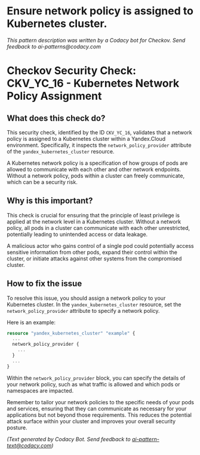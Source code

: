 # Ensure network policy is assigned to Kubernetes cluster.

_This pattern description was written by a Codacy bot for Checkov. Send feedback to ai-patterns@codacy.com_

# Checkov Security Check: CKV_YC_16 - Kubernetes Network Policy Assignment

## What does this check do?

This security check, identified by the ID `CKV_YC_16`, validates that a network policy is assigned to a Kubernetes cluster within a Yandex.Cloud environment. Specifically, it inspects the `network_policy_provider` attribute of the `yandex_kubernetes_cluster` resource.

A Kubernetes network policy is a specification of how groups of pods are allowed to communicate with each other and other network endpoints. Without a network policy, pods within a cluster can freely communicate, which can be a security risk. 

## Why is this important?

This check is crucial for ensuring that the principle of least privilege is applied at the network level in a Kubernetes cluster. Without a network policy, all pods in a cluster can communicate with each other unrestricted, potentially leading to unintended access or data leakage. 

A malicious actor who gains control of a single pod could potentially access sensitive information from other pods, expand their control within the cluster, or initiate attacks against other systems from the compromised cluster.

## How to fix the issue

To resolve this issue, you should assign a network policy to your Kubernetes cluster. In the `yandex_kubernetes_cluster` resource, set the `network_policy_provider` attribute to specify a network policy. 

Here is an example:

```terraform
resource "yandex_kubernetes_cluster" "example" {
  ...
  network_policy_provider {
    ...
  }
  ...
}
```

Within the `network_policy_provider` block, you can specify the details of your network policy, such as what traffic is allowed and which pods or namespaces are impacted.

Remember to tailor your network policies to the specific needs of your pods and services, ensuring that they can communicate as necessary for your applications but not beyond those requirements. This reduces the potential attack surface within your cluster and improves your overall security posture.

_(Text generated by Codacy Bot. Send feedback to ai-pattern-text@codacy.com)_

